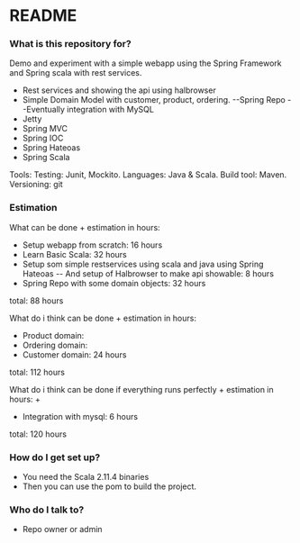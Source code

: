 # README #

### What is this repository for? ###

Demo and experiment with a simple webapp using the Spring Framework and Spring scala with rest services.

* Rest services and showing the api using halbrowser
* Simple Domain Model with customer, product, ordering.
    --Spring Repo --Eventually integration with MySQL
* Jetty
* Spring MVC
* Spring IOC
* Spring Hateoas
* Spring Scala

Tools:
Testing: Junit, Mockito.
Languages: Java & Scala.
Build tool: Maven.
Versioning: git


### Estimation ###

What can be done + estimation in hours:
* Setup webapp from scratch: 16 hours
* Learn Basic Scala: 32 hours
* Setup som simple restservices using scala and java using Spring Hateoas
    -- And setup of Halbrowser to make api showable: 8 hours
* Spring Repo with some domain objects: 32 hours

total: 88 hours

What do i think can be done + estimation in hours:
* Product domain:
* Ordering domain:
* Customer domain: 24 hours

total: 112 hours

What do i think can be done if everything runs perfectly + estimation in hours:
+
* Integration with mysql: 6 hours

total: 120 hours

### How do I get set up? ###

* You need the Scala 2.11.4 binaries
* Then you can use the pom to build the project.

### Who do I talk to? ###

* Repo owner or admin
